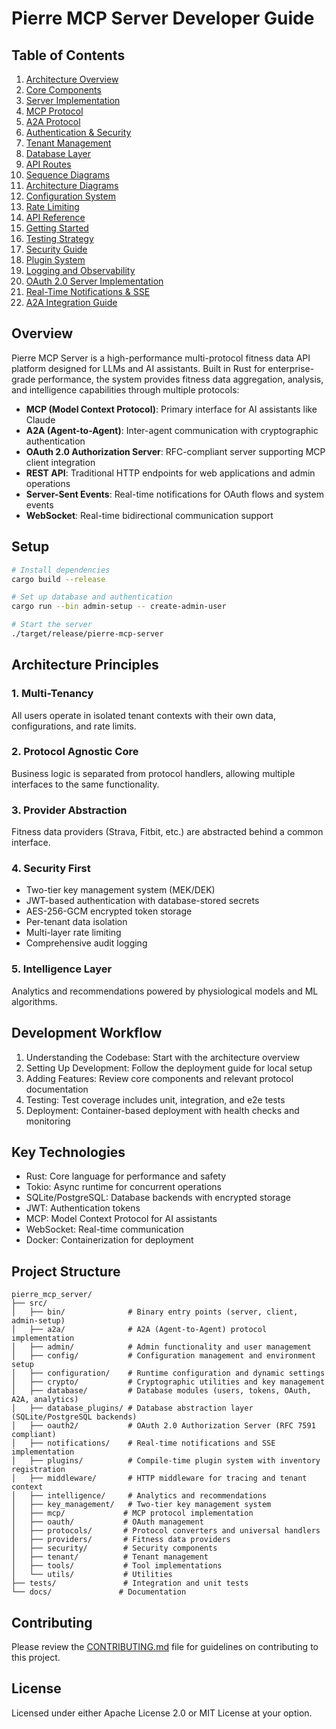 # Pierre MCP Server Developer Guide

## Table of Contents

1. [Architecture Overview](./01-architecture.md)
2. [Core Components](./02-core-components.md)
3. [Server Implementation](./03-server-implementation.md)
4. [MCP Protocol](./04-mcp-protocol.md)
5. [A2A Protocol](./05-a2a-protocol.md)
6. [Authentication & Security](./06-authentication.md)
7. [Tenant Management](./07-tenant-management.md)
8. [Database Layer](./08-database.md)
9. [API Routes](./09-api-routes.md)
10. [Sequence Diagrams](./10-sequence-diagrams.md)
11. [Architecture Diagrams](./11-architecture-diagrams.md)
12. [Configuration System](./12-configuration.md)
13. [Rate Limiting](./13-rate-limiting.md)
14. [API Reference](./14-api-reference.md)
15. [Getting Started](./15-getting-started.md)
16. [Testing Strategy](./16-testing-strategy.md)
17. [Security Guide](./17-security-guide.md)
18. [Plugin System](./18-plugin-system.md)
19. [Logging and Observability](./19-logging-and-observability.md)
20. [OAuth 2.0 Server Implementation](./20-oauth2-server.md)
21. [Real-Time Notifications & SSE](./21-notifications-sse.md)
22. [A2A Integration Guide](./A2A-INTEGRATION-GUIDE.md)

## Overview

Pierre MCP Server is a high-performance multi-protocol fitness data API platform designed for LLMs and AI assistants. Built in Rust for enterprise-grade performance, the system provides fitness data aggregation, analysis, and intelligence capabilities through multiple protocols:

- **MCP (Model Context Protocol)**: Primary interface for AI assistants like Claude
- **A2A (Agent-to-Agent)**: Inter-agent communication with cryptographic authentication
- **OAuth 2.0 Authorization Server**: RFC-compliant server supporting MCP client integration
- **REST API**: Traditional HTTP endpoints for web applications and admin operations
- **Server-Sent Events**: Real-time notifications for OAuth flows and system events
- **WebSocket**: Real-time bidirectional communication support

## Setup

```bash
# Install dependencies
cargo build --release

# Set up database and authentication
cargo run --bin admin-setup -- create-admin-user

# Start the server
./target/release/pierre-mcp-server
```

## Architecture Principles

### 1. Multi-Tenancy
All users operate in isolated tenant contexts with their own data, configurations, and rate limits.

### 2. Protocol Agnostic Core
Business logic is separated from protocol handlers, allowing multiple interfaces to the same functionality.

### 3. Provider Abstraction
Fitness data providers (Strava, Fitbit, etc.) are abstracted behind a common interface.

### 4. Security First
- Two-tier key management system (MEK/DEK)
- JWT-based authentication with database-stored secrets
- AES-256-GCM encrypted token storage
- Per-tenant data isolation
- Multi-layer rate limiting
- Comprehensive audit logging

### 5. Intelligence Layer
Analytics and recommendations powered by physiological models and ML algorithms.

## Development Workflow

1. Understanding the Codebase: Start with the architecture overview
2. Setting Up Development: Follow the deployment guide for local setup
3. Adding Features: Review core components and relevant protocol documentation
4. Testing: Test coverage includes unit, integration, and e2e tests
5. Deployment: Container-based deployment with health checks and monitoring

## Key Technologies

- Rust: Core language for performance and safety
- Tokio: Async runtime for concurrent operations
- SQLite/PostgreSQL: Database backends with encrypted storage
- JWT: Authentication tokens
- MCP: Model Context Protocol for AI assistants
- WebSocket: Real-time communication
- Docker: Containerization for deployment

## Project Structure

```
pierre_mcp_server/
├── src/
│   ├── bin/              # Binary entry points (server, client, admin-setup)
│   ├── a2a/              # A2A (Agent-to-Agent) protocol implementation
│   ├── admin/            # Admin functionality and user management
│   ├── config/           # Configuration management and environment setup
│   ├── configuration/    # Runtime configuration and dynamic settings
│   ├── crypto/           # Cryptographic utilities and key management
│   ├── database/         # Database modules (users, tokens, OAuth, A2A, analytics)
│   ├── database_plugins/ # Database abstraction layer (SQLite/PostgreSQL backends)
│   ├── oauth2/           # OAuth 2.0 Authorization Server (RFC 7591 compliant)
│   ├── notifications/    # Real-time notifications and SSE implementation
│   ├── plugins/          # Compile-time plugin system with inventory registration
│   ├── middleware/       # HTTP middleware for tracing and tenant context
│   ├── intelligence/     # Analytics and recommendations
│   ├── key_management/   # Two-tier key management system
│   ├── mcp/             # MCP protocol implementation
│   ├── oauth/           # OAuth management
│   ├── protocols/       # Protocol converters and universal handlers
│   ├── providers/       # Fitness data providers
│   ├── security/        # Security components
│   ├── tenant/          # Tenant management
│   ├── tools/           # Tool implementations
│   └── utils/           # Utilities
├── tests/               # Integration and unit tests
└── docs/               # Documentation
```

## Contributing

Please review the [CONTRIBUTING.md](../../CONTRIBUTING.md) file for guidelines on contributing to this project.

## License

Licensed under either Apache License 2.0 or MIT License at your option.